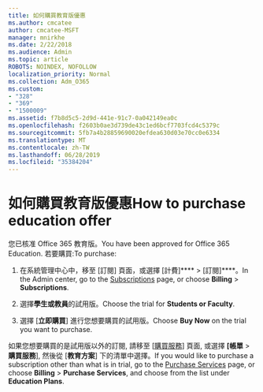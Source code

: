 ```yaml
---
title: 如何購買教育版優惠
ms.author: cmcatee
author: cmcatee-MSFT
manager: mnirkhe
ms.date: 2/22/2018
ms.audience: Admin
ms.topic: article
ROBOTS: NOINDEX, NOFOLLOW
localization_priority: Normal
ms.collection: Adm_O365
ms.custom:
- "328"
- "369"
- "1500009"
ms.assetid: f7b8d5c5-2d9d-441e-91c7-0a042149ea0c
ms.openlocfilehash: f2603b0ae3d739de43c1ed6bcf7703fcd4c5379c
ms.sourcegitcommit: 5fb7a4b28859690020efdea630d03e70cc0e6334
ms.translationtype: MT
ms.contentlocale: zh-TW
ms.lasthandoff: 06/28/2019
ms.locfileid: "35384204"
---
```

# <a name="how-to-purchase-education-offer"></a><span data-ttu-id="31f1d-102">如何購買教育版優惠</span><span class="sxs-lookup"><span data-stu-id="31f1d-102">How to purchase education offer</span></span>

<span data-ttu-id="31f1d-103">您已核准 Office 365 教育版。</span><span class="sxs-lookup"><span data-stu-id="31f1d-103">You have been approved for Office 365 Education.</span></span> <span data-ttu-id="31f1d-104">若要購買:</span><span class="sxs-lookup"><span data-stu-id="31f1d-104">To purchase:</span></span>
  
1. <span data-ttu-id="31f1d-105">在系統管理中心中，移至 [訂閱][](https://go.microsoft.com/fwlink/p/?linkid=842054) 頁面，或選擇 [計費]\*\*\*\* \> [訂閱]\*\*\*\*。</span><span class="sxs-lookup"><span data-stu-id="31f1d-105">In the Admin center, go to the [Subscriptions](https://go.microsoft.com/fwlink/p/?linkid=842054) page, or choose **Billing** \> **Subscriptions**.</span></span>
    
2. <span data-ttu-id="31f1d-106">選擇**學生或教員**的試用版。</span><span class="sxs-lookup"><span data-stu-id="31f1d-106">Choose the trial for **Students or Faculty**.</span></span>
    
3. <span data-ttu-id="31f1d-107">選擇 [**立即購買**] 進行您想要購買的試用版。</span><span class="sxs-lookup"><span data-stu-id="31f1d-107">Choose **Buy Now** on the trial you want to purchase.</span></span> 
    
<span data-ttu-id="31f1d-108">如果您想要購買的是試用版以外的訂閱, 請移至 [[購買服務](https://go.microsoft.com/fwlink/p/?linkid=868433)] 頁面, 或選擇 **[帳單** \> **購買服務**], 然後從 [**教育方案**] 下的清單中選擇。</span><span class="sxs-lookup"><span data-stu-id="31f1d-108">If you would like to purchase a subscription other than what is in trial, go to the [Purchase Services](https://go.microsoft.com/fwlink/p/?linkid=868433) page, or choose **Billing** \> **Purchase Services**, and choose from the list under **Education Plans**.</span></span>
  

